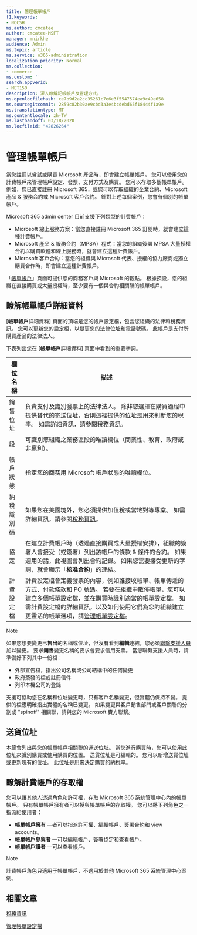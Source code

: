 ```yaml
---
title: 管理帳單帳戶
f1.keywords:
- NOCSH
ms.author: cmcatee
author: cmcatee-MSFT
manager: mnirkhe
audience: Admin
ms.topic: article
ms.service: o365-administration
localization_priority: Normal
ms.collection:
- commerce
ms.custom: ''
search.appverid:
- MET150
description: 深入瞭解記帳帳戶及管理方式。
ms.openlocfilehash: ce7b9d2a2cc35261c7e6e3f5547574ea9c49e658
ms.sourcegitcommit: 2859c82b30ae9cbd3a3e4bcdebd65f18444f1a9e
ms.translationtype: MT
ms.contentlocale: zh-TW
ms.lasthandoff: 03/18/2020
ms.locfileid: "42826264"
---
```

# <a name="manage-billing-accounts"></a>管理帳單帳戶

當您註冊以嘗試或購買 Microsoft 產品時，即會建立帳單帳戶。 您可以使用您的計費帳戶來管理帳戶設定、發票、支付方式及購買。 您可以存取多個帳單帳戶。 例如，您已直接註冊 Microsoft 365，或您可以存取組織的企業合約、Microsoft 產品 & 服務合約或 Microsoft 客戶合約。 針對上述每個案例，您會有個別的帳單帳戶。

Microsoft 365 admin center 目前支援下列類型的計費帳戶：

- Microsoft 線上服務方案：當您直接註冊 Microsoft 365 訂閱時，就會建立這種計費帳戶。
- Microsoft 產品 & 服務合約（MPSA）程式：當您的組織簽署 MPSA 大量授權合約以購買軟體和線上服務時，就會建立這種計費帳戶。
- Microsoft 客戶合約：當您的組織與 Microsoft 代表、授權的協力廠商或獨立購買合作時，即會建立這種計費帳戶。

「<a href="https://go.microsoft.com/fwlink/p/?linkid=2084771" target="_blank">帳單帳戶</a>」頁面可提供您的商務客戶與 Microsoft 的觀點。 根據預設，您的組織在直接購買或大量授權時，至少要有一個與合約相關聯的帳單帳戶。

## <a name="understand-billing-account-details"></a>瞭解帳單帳戶詳細資料

[**帳單帳戶**詳細資料] 頁面的頂端是您的帳戶設定檔，包含您組織的法律和稅務資訊。 您可以更新您的設定檔，以變更您的法律位址和電話號碼。 此帳戶是支付所購買產品的法律法人。

下表列出您在 [**帳單帳戶**詳細資料] 頁面中看到的重要字詞。

| 欄位名稱 | 描述 |
|------------------|------------------------------------------------------------------------------------------------------------------------------------------------------------------------------------------------------------------------------------------------------------------------------|
| 銷售位址 | 負責支付及識別發票上的法律法人。 除非您選擇在購買過程中提供替代的寄送位址，否則這裡提供的位址是用來判斷您的稅率。 如需詳細資訊，請參閱[稅務資訊](billing-and-payments/tax-information.md)。 |
| 段 | 可識別您組織之業務區段的唯讀欄位（商業性、教育、政府或非贏利）。 |
| 帳戶狀態 | 指定您的商務用 Microsoft 帳戶狀態的唯讀欄位。 |
| 納稅識別碼 | 如果您在美國境外，您必須提供加值稅或當地對等專案。 如需詳細資訊，請參閱[稅務資訊](billing-and-payments/tax-information.md)。 |
| 協定 | 在建立計費帳戶時（透過直接購買或大量授權安排），組織的簽署人會接受（或簽署）列出該帳戶的條款 & 條件的合約。 如果適用的話，此視圖會列出合約記錄。 如果您需要接受更新的字詞，就會顯示「**核准合約**」的連結。 |
| 計費設定檔 | 計費設定檔會定義發票的內容，例如誰接收帳單、帳單傳遞的方式、付款條款和 PO 號碼。 若要在組織中散佈帳單，您可以建立多個帳單設定檔，並在購買時識別適當的帳單設定檔。 如需計費設定檔的詳細資訊，以及如何使用它們為您的組織建立更靈活的帳單選項，請[管理帳單設定檔](billing-and-payments/manage-billing-profiles.md)。 |

> [!NOTE]
> 如果您想要變更已**售出**的名稱或位址，但沒有看到**編輯**連結，您必須[聯繫支援人員](https://docs.microsoft.com/office365/admin/contact-support-for-business-products)加以變更。 要求**銷售**變更名稱的要求會要求信用支票。 當您聯繫支援人員時，請準備好下列其中一份檔：
>
> - 外部宣告檔，指出公司名稱或公司結構中的任何變更
> - 政府簽發的檔或註冊信件
> - 列印本機公司的登錄
>
> 支援可協助您在名稱和位址變更時，只有客戶名稱變更，但實體仍保持不變。 提供的檔應明確指出實體的名稱已變更。 如果變更與客戶銷售部門或客戶關聯的分割或 "spinoff" 相關聯，請與您的 Microsoft 賣方聯繫。

## <a name="shipping-addresses"></a>送貨位址

本節會列出與您的帳單帳戶相關聯的運送位址。 當您進行購買時，您可以使用此位址來識別購買或使用購買的位置。 送貨位址是可編輯的。 您可以新增送貨位址或更新現有的位址。 此位址是用來決定購買的納稅率。

## <a name="understand-access-to-billing-accounts"></a>瞭解計費帳戶的存取權

您可以讓其他人透過角色和許可權，存取 Microsoft 365 系統管理中心內的帳單帳戶。 只有帳單帳戶擁有者可以授與帳單帳戶的存取權。 您可以將下列角色之一指派給使用者：

- **帳單帳戶擁有** &mdash;者可以指派許可權、編輯帳戶、簽署合約和 view accounts。
- **帳單帳戶參與者** &mdash;可以編輯帳戶、簽署協定和查看帳戶。
- **帳單帳戶讀者** &mdash;可以查看帳戶。

> [!Note]
> 計費帳戶角色只適用于帳單帳戶，不適用於其他 Microsoft 365 系統管理中心案例。

## <a name="related-articles"></a>相關文章

[稅務資訊](billing-and-payments/tax-information.md)

[管理帳單設定檔](billing-and-payments/manage-billing-profiles.md)
